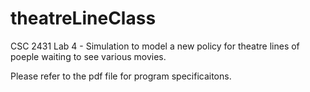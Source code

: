 # theatreLineClass
CSC 2431 Lab 4 - Simulation to model a new policy for theatre lines of poeple waiting to see various movies.

Please refer to the pdf file for program specificaitons.
